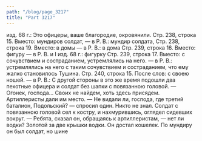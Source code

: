 ```yaml
---
path: "/blog/page_3217"
title: "Part 3217"
---
```


 изд. 68 г.: Это офицеры, ваше благородие, окровянили.
Стр. 238, строка 15.
Вместо: мундиров солдат, — в Р. В.: мундир солдата,
Стр. 238, строка 19.
Вместо: в домы — в Р. В.: в дома
Стр. 239, строка 16.
Вместо: фигуру — в Р. В. и I изд. 68 г.: фигурку
Стр. 239, строка 17.
Вместо: с сочувствием и состраданием, устремлялись на него. — в Р. В.: устремлялись на него с таким сочувствием и состраданием, что ему жалко становилось Тушина.
Стр. 240, строка 15.
После слов: с своею ношей. — в Р. В.: С другой стороны в это же время подошли два пехотные офицера и солдат без шапки с повязанною головой.
— Огонек, господа... Своих не найдем, хоть здесь присядем. Артиллеристы дали им место.
— Не видали ли, господа, где третий баталион, Подольский? — спросил один.
Никто не знал. Солдат с повязанною головой сел к костру, и нахмурившись, оглядел сидевших вокруг.
— Ребята, сказал он, обращаясь к артиллеристам, — нет ли водки? Золотой за две крышки водки.
Он достал кошелек. По мундиру он был солдат, но шине
